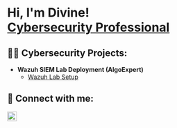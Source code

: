 <h1>Hi, I'm Divine! <br/> <a href="https://www.linkedin.com/in/dayivor/">Cybersecurity Professional</a>

<h2>👨‍💻 Cybersecurity Projects:</h2>

- <b>Wazuh SIEM Lab Deployment (AlgoExpert)</b>
  - [Wazuh Lab Setup](https://github.com/DAyivor/Wazuh-Lab)




<h2> 🤳 Connect with me:</h2>


[<img align="left" alt="DivineAyivor | LinkedIn" width="22px" src="https://cdn.jsdelivr.net/npm/simple-icons@v3/icons/linkedin.svg" />][linkedin]

[linkedin]: https://linkedin.com/in/dayivor


